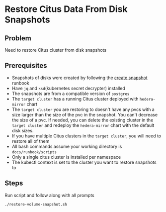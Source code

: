 # Restore Citus Data From Disk Snapshots

## Problem

Need to restore Citus cluster from disk snapshots

## Prerequisites

- Snapshots of disks were created by following the [create snapshot](create-disk-snapshot-for-citus-cluster.md) runbook
- Have `jq` and `ksd`(kubernetes secret decrypter) installed
- The snapshots are from a compatible version of `postgres`
- The `target cluster` has a running Citus cluster deployed with `hedera-mirror` chart
- The `target cluster` you are restoring to doesn't have any pvcs with a size larger than the size of the pvc in the
  snapshot. You can't decrease the size of a pvc. If needed, you can delete the existing cluster in the `target cluster`
  and redeploy the `hedera-mirror` chart with the default disk sizes.
- If you have multiple Citus clusters in the `target cluster`, you will need to restore all of them
- All bash commands assume your working directory is `docs/runbook/scripts`
- Only a single citus cluster is installed per namespace
- The kubectl context is set to the cluster you want to restore snapshots to

## Steps

Run script and follow along with all prompts
```bash
./restore-volume-snapshot.sh
```
